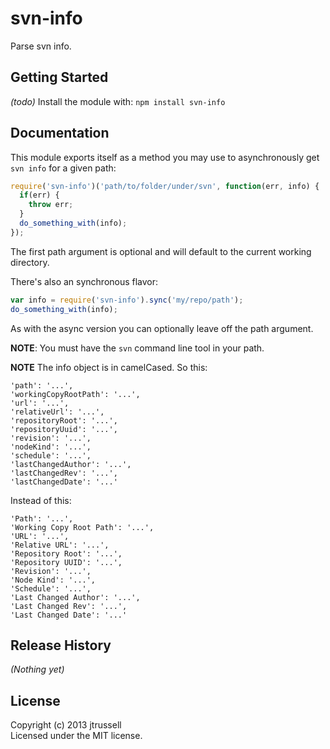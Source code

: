# svn-info

Parse svn info.

## Getting Started
*(todo)* Install the module with: `npm install svn-info`

## Documentation
This module exports itself as a method you may use to asynchronously get `svn
info` for a given path:

```javascript
require('svn-info')('path/to/folder/under/svn', function(err, info) {
  if(err) {
    throw err;
  }
  do_something_with(info);
});
```

The first path argument is optional and will default to the current working
directory.

There's also an synchronous flavor:

```javascript
var info = require('svn-info').sync('my/repo/path');
do_something_with(info);
```

As with the async version you can optionally leave off the path argument.

**NOTE**: You must have the `svn` command line tool in your path.

**NOTE** The info object is in camelCased. So this:

```
'path': '...',
'workingCopyRootPath': '...',
'url': '...',
'relativeUrl': '...',
'repositoryRoot': '...',
'repositoryUuid': '...',
'revision': '...',
'nodeKind': '...',
'schedule': '...',
'lastChangedAuthor': '...',
'lastChangedRev': '...',
'lastChangedDate': '...'
```

Instead of this:

```
'Path': '...',
'Working Copy Root Path': '...',
'URL': '...',
'Relative URL': '...',
'Repository Root': '...',
'Repository UUID': '...',
'Revision': '...',
'Node Kind': '...',
'Schedule': '...',
'Last Changed Author': '...',
'Last Changed Rev': '...',
'Last Changed Date': '...'
```

## Release History
*(Nothing yet)*

## License
Copyright (c) 2013 jtrussell  
Licensed under the MIT license.
